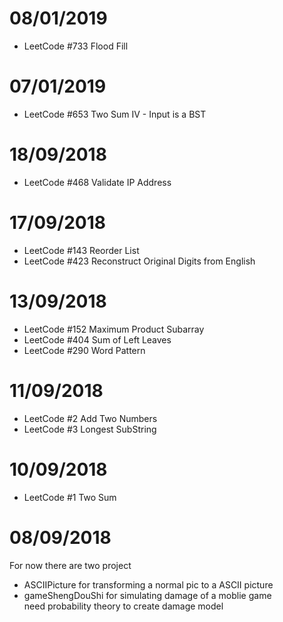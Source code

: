 # 08/01/2019
* LeetCode #733 Flood Fill

# 07/01/2019
* LeetCode #653 Two Sum IV - Input is a BST

# 18/09/2018
* LeetCode #468 Validate IP Address

# 17/09/2018
* LeetCode #143 Reorder List
* LeetCode #423 Reconstruct Original Digits from English

# 13/09/2018
* LeetCode #152 Maximum Product Subarray
* LeetCode #404 Sum of Left Leaves
* LeetCode #290 Word Pattern

# 11/09/2018
* LeetCode #2 Add Two Numbers
* LeetCode #3 Longest SubString

# 10/09/2018
* LeetCode #1 Two Sum

# 08/09/2018
For now there are two project
* ASCIIPicture for transforming a normal pic to a ASCII picture
* gameShengDouShi for simulating damage of a moblie game<br>
    need probability theory to create damage model